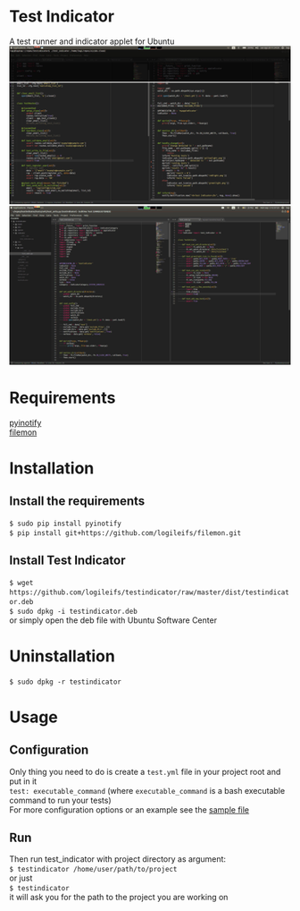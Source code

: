 # Test Indicator
A test runner and indicator applet for Ubuntu  
![alt tag](https://raw.githubusercontent.com/logileifs/testindicator/master/showcase.gif)  
![alt tag](https://raw.githubusercontent.com/logileifs/testindicator/master/showcase2.gif)

# Requirements
[pyinotify](https://github.com/seb-m/pyinotify)  
[filemon](https://github.com/logileifs/filemon)

# Installation
## Install the requirements  
`$ sudo pip install pyinotify`  
`$ pip install git+https://github.com/logileifs/filemon.git`  
## Install Test Indicator  
`$ wget https://github.com/logileifs/testindicator/raw/master/dist/testindicator.deb`  
`$ sudo dpkg -i testindicator.deb`  
or simply open the deb file with Ubuntu Software Center

# Uninstallation
`$ sudo dpkg -r testindicator`

# Usage
## Configuration
Only thing you need to do is create a `test.yml` file in your project root and put in it  
`test: executable_command` (where `executable_command` is a bash executable command to run your tests)  
For more configuration options or an example see the [sample file](https://github.com/logileifs/testindicator/blob/master/test.yml)  
## Run
Then run test_indicator with project directory as argument:  
`$ testindicator /home/user/path/to/project`  
or just  
`$ testindicator`  
it will ask you for the path to the project you are working on
